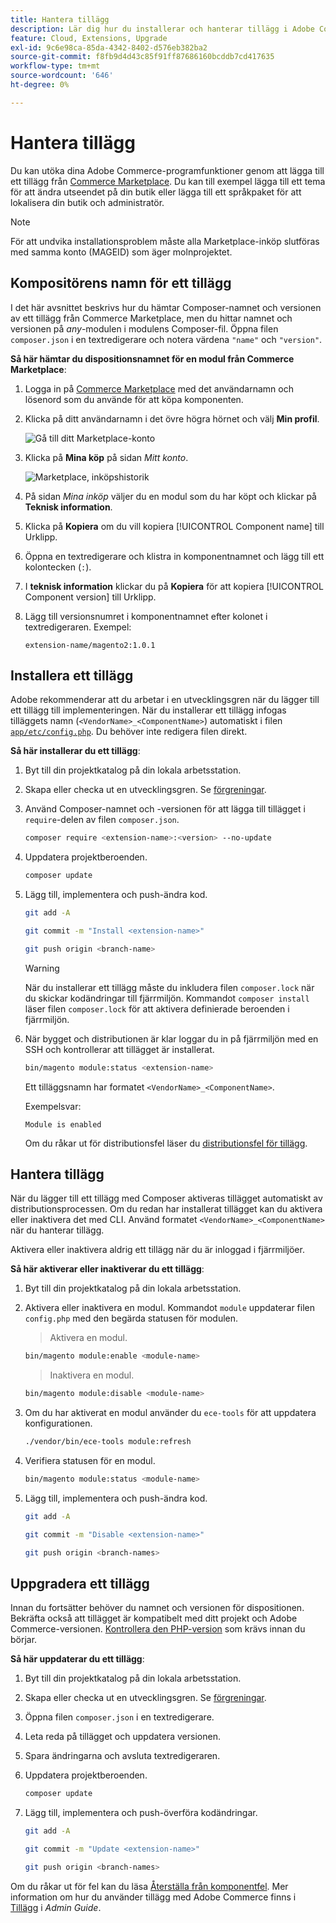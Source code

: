 ```yaml
---
title: Hantera tillägg
description: Lär dig hur du installerar och hanterar tillägg i Adobe Commerce i molninfrastruktur.
feature: Cloud, Extensions, Upgrade
exl-id: 9c6e98ca-85da-4342-8402-d576eb382ba2
source-git-commit: f8fb9d4d43c85f91ff87686160bcddb7cd417635
workflow-type: tm+mt
source-wordcount: '646'
ht-degree: 0%

---
```


# Hantera tillägg

Du kan utöka dina Adobe Commerce-programfunktioner genom att lägga till ett tillägg från [Commerce Marketplace](https://marketplace.magento.com). Du kan till exempel lägga till ett tema för att ändra utseendet på din butik eller lägga till ett språkpaket för att lokalisera din butik och administratör.

>[!NOTE]
>
>För att undvika installationsproblem måste alla Marketplace-inköp slutföras med samma konto (MAGEID) som äger molnprojektet.

## Kompositörens namn för ett tillägg

I det här avsnittet beskrivs hur du hämtar Composer-namnet och versionen av ett tillägg från Commerce Marketplace, men du hittar namnet och versionen på _any_-modulen i modulens Composer-fil. Öppna filen `composer.json` i en textredigerare och notera värdena `"name"` och `"version"`.

**Så här hämtar du dispositionsnamnet för en modul från Commerce Marketplace**:

1. Logga in på [Commerce Marketplace](https://marketplace.magento.com) med det användarnamn och lösenord som du använde för att köpa komponenten.

1. Klicka på ditt användarnamn i det övre högra hörnet och välj **Min profil**.

   ![Gå till ditt Marketplace-konto](../../assets/marketplace/my-profile.png)

1. Klicka på **Mina köp** på sidan _Mitt konto_.

   ![Marketplace, inköpshistorik](../../assets/marketplace/my-purchases.png)

1. På sidan _Mina inköp_ väljer du en modul som du har köpt och klickar på **Teknisk information**.

1. Klicka på **Kopiera** om du vill kopiera [!UICONTROL Component name] till Urklipp.

1. Öppna en textredigerare och klistra in komponentnamnet och lägg till ett kolontecken (`:`).

1. I **teknisk information** klickar du på **Kopiera** för att kopiera [!UICONTROL Component version] till Urklipp.

1. Lägg till versionsnumret i komponentnamnet efter kolonet i textredigeraren. Exempel:

   ```text
   extension-name/magento2:1.0.1
   ```

## Installera ett tillägg

Adobe rekommenderar att du arbetar i en utvecklingsgren när du lägger till ett tillägg till implementeringen. När du installerar ett tillägg infogas tilläggets namn (`<VendorName>_<ComponentName>`) automatiskt i filen [`app/etc/config.php`](https://experienceleague.adobe.com/docs/commerce-operations/configuration-guide/files/deployment-files.html). Du behöver inte redigera filen direkt.

**Så här installerar du ett tillägg**:

1. Byt till din projektkatalog på din lokala arbetsstation.

1. Skapa eller checka ut en utvecklingsgren. Se [förgreningar](../development/cli-branches.md).

1. Använd Composer-namnet och -versionen för att lägga till tillägget i `require`-delen av filen `composer.json`.

   ```bash
   composer require <extension-name>:<version> --no-update
   ```

1. Uppdatera projektberoenden.

   ```bash
   composer update
   ```

1. Lägg till, implementera och push-ändra kod.

   ```bash
   git add -A
   ```

   ```bash
   git commit -m "Install <extension-name>"
   ```

   ```bash
   git push origin <branch-name>
   ```

   >[!WARNING]
   >
   >När du installerar ett tillägg måste du inkludera filen `composer.lock` när du skickar kodändringar till fjärrmiljön. Kommandot `composer install` läser filen `composer.lock` för att aktivera definierade beroenden i fjärrmiljön.

1. När bygget och distributionen är klar loggar du in på fjärrmiljön med en SSH och kontrollerar att tillägget är installerat.

   ```bash
   bin/magento module:status <extension-name>
   ```

   Ett tilläggsnamn har formatet `<VendorName>_<ComponentName>`.

   Exempelsvar:

   ```terminal
   Module is enabled
   ```

   Om du råkar ut för distributionsfel läser du [distributionsfel för tillägg](../deploy/recover-failed-deployment.md).

## Hantera tillägg

När du lägger till ett tillägg med Composer aktiveras tillägget automatiskt av distributionsprocessen. Om du redan har installerat tillägget kan du aktivera eller inaktivera det med CLI. Använd formatet `<VendorName>_<ComponentName>` när du hanterar tillägg.

Aktivera eller inaktivera aldrig ett tillägg när du är inloggad i fjärrmiljöer.

**Så här aktiverar eller inaktiverar du ett tillägg**:

1. Byt till din projektkatalog på din lokala arbetsstation.

1. Aktivera eller inaktivera en modul. Kommandot `module` uppdaterar filen `config.php` med den begärda statusen för modulen.

   >Aktivera en modul.

   ```bash
   bin/magento module:enable <module-name>
   ```

   >Inaktivera en modul.

   ```bash
   bin/magento module:disable <module-name>
   ```

1. Om du har aktiverat en modul använder du `ece-tools` för att uppdatera konfigurationen.

   ```bash
   ./vendor/bin/ece-tools module:refresh
   ```

1. Verifiera statusen för en modul.

   ```bash
   bin/magento module:status <module-name>
   ```

1. Lägg till, implementera och push-ändra kod.

   ```bash
   git add -A
   ```

   ```bash
   git commit -m "Disable <extension-name>"
   ```

   ```bash
   git push origin <branch-names>
   ```

## Uppgradera ett tillägg

Innan du fortsätter behöver du namnet och versionen för dispositionen. Bekräfta också att tillägget är kompatibelt med ditt projekt och Adobe Commerce-versionen. [Kontrollera den PHP-version](https://experienceleague.adobe.com/docs/commerce-operations/installation-guide/system-requirements.html) som krävs innan du börjar.

**Så här uppdaterar du ett tillägg**:

1. Byt till din projektkatalog på din lokala arbetsstation.

1. Skapa eller checka ut en utvecklingsgren. Se [förgreningar](../development/cli-branches.md).

1. Öppna filen `composer.json` i en textredigerare.

1. Leta reda på tillägget och uppdatera versionen.

1. Spara ändringarna och avsluta textredigeraren.

1. Uppdatera projektberoenden.

   ```bash
   composer update
   ```

1. Lägg till, implementera och push-överföra kodändringar.

   ```bash
   git add -A
   ```

   ```bash
   git commit -m "Update <extension-name>"
   ```

   ```bash
   git push origin <branch-names>
   ```

Om du råkar ut för fel kan du läsa [Återställa från komponentfel](../deploy/recover-failed-deployment.md). Mer information om hur du använder tillägg med Adobe Commerce finns i [Tillägg](https://experienceleague.adobe.com/docs/commerce-admin/start/resources/extensions.html) i _Admin Guide_.
